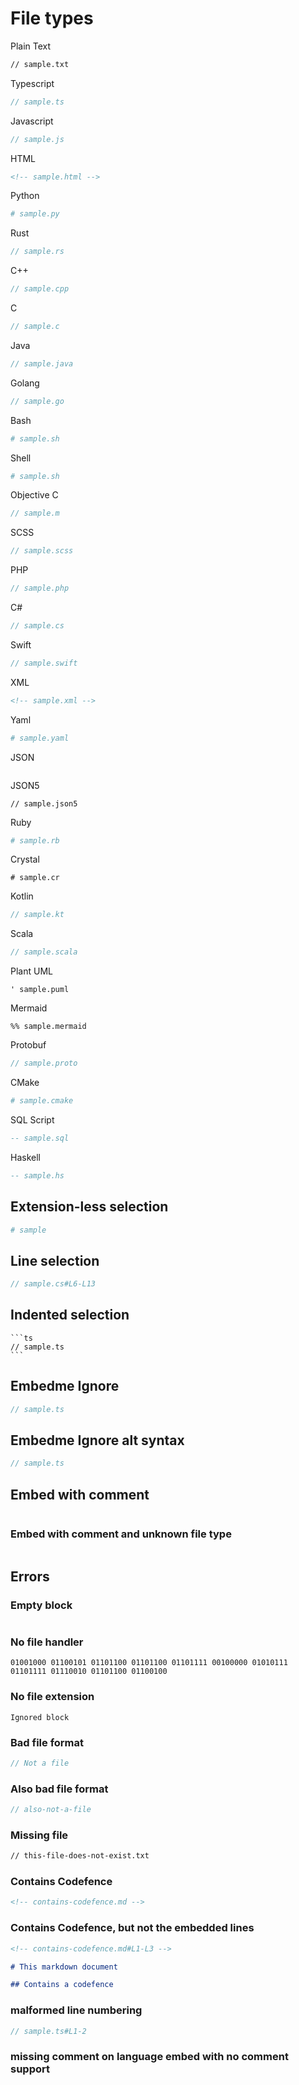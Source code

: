 # File types

Plain Text

```txt
// sample.txt
```

Typescript

```ts
// sample.ts
```

Javascript

```js
// sample.js
```

HTML

```html
<!-- sample.html -->
```

Python

```py
# sample.py
```

Rust

```rust
// sample.rs

```

C++

```cpp
// sample.cpp
```

C

```c
// sample.c
```

Java

```java
// sample.java
```

Golang

```go
// sample.go
```

Bash

```sh
# sample.sh
```

Shell

```sh
# sample.sh
```

Objective C

```objectivec
// sample.m
```

SCSS

```scss
// sample.scss
```

PHP

```php
// sample.php
```

C#

```cs
// sample.cs
```

Swift

```swift
// sample.swift
```

XML

```xml
<!-- sample.xml -->
```

Yaml

```yaml
# sample.yaml
```

JSON

<!-- embedme sample.json -->

```json

```

JSON5

```json5
// sample.json5
```

Ruby

```rb
# sample.rb
```

Crystal

```cr
# sample.cr
```

Kotlin

```kotlin
// sample.kt
```

Scala

```scala
// sample.scala
```

Plant UML

```puml
' sample.puml
```

Mermaid

```mermaid
%% sample.mermaid
```

Protobuf

```proto
// sample.proto
```

CMake

```cmake
# sample.cmake
```

SQL Script

```sql
-- sample.sql
```

Haskell

```hs
-- sample.hs
```

## Extension-less selection

```sh
# sample
```

## Line selection

```cs
// sample.cs#L6-L13
```

## Indented selection

    ```ts
    // sample.ts
    ```

## Embedme Ignore

<!-- embedme-ignore-next -->

```ts
// sample.ts
```

## Embedme Ignore alt syntax

<!-- embedme ignore-next -->

```ts
// sample.ts
```

## Embed with comment

<!-- embedme sample.ts -->

```ts
```

### Embed with comment and unknown file type

<!-- embedme sample.json -->

```{.json caption="Some JSON file"}

```

## Errors

### Empty block

```ts
```

### No file handler

```binary
01001000 01100101 01101100 01101100 01101111 00100000 01010111 01101111 01110010 01101100 01100100
```

### No file extension

```
Ignored block
```

### Bad file format

```ts
// Not a file
```

### Also bad file format

```ts
// also-not-a-file
```

### Missing file

```txt
// this-file-does-not-exist.txt
```

### Contains Codefence

```md
<!-- contains-codefence.md -->
```

### Contains Codefence, but not the embedded lines

```md
<!-- contains-codefence.md#L1-L3 -->

# This markdown document

## Contains a codefence
```

### malformed line numbering

```ts
// sample.ts#L1-2
```

### missing comment on language embed with no comment support

```json

```

